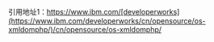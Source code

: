 引用地址1：https://www.ibm.com/[developerworks](https://www.ibm.com/developerworks/cn/opensource/os-xmldomphp/)/cn/opensource/os-xmldomphp/

